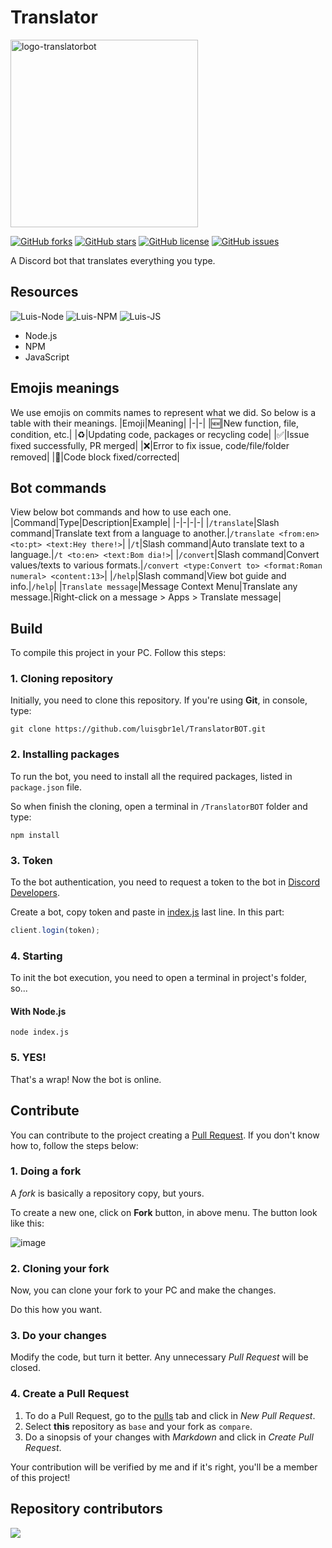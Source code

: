 # Translator

   <img src="https://cdn.discordapp.com/avatars/745021822361141278/38e8f05ef2b04dd2540de0d90be7c034.png?size=2048" alt="logo-translatorbot" border="0" width="300px" height="300px">


[![GitHub forks](https://img.shields.io/github/forks/luisgbr1el/translatorbot?style=for-the-badge)](https://github.com/luisgbr1el/brtwitchtracker-website/network)
[![GitHub stars](https://img.shields.io/github/stars/luisgbr1el/translatorbot?style=for-the-badge)](https://github.com/luisgbr1el/brtwitchtracker-website/stargazers)
[![GitHub license](https://img.shields.io/github/license/luisgbr1el/translatorbot?style=for-the-badge)](https://github.com/luisgbr1el/brtwitchtracker-website/blob/main/LICENSE)
[![GitHub issues](https://img.shields.io/github/issues/luisgbr1el/translatorbot?style=for-the-badge)](https://github.com/luisgbr1el/brtwitchtracker-website/issues)

A Discord bot that translates everything you type.

## Resources
<img  alt="Luis-Node" src="https://img.shields.io/badge/Node.js-black?style=for-the-badge&logo=node.js&logoColor=white"> <img  alt="Luis-NPM" src="https://img.shields.io/badge/NPM-black?style=for-the-badge&logo=npm&logoColor=white"> <img  alt="Luis-JS" src="https://img.shields.io/badge/JavaScript-black?style=for-the-badge&logo=javascript&logoColor=white">

- Node.js 
- NPM
- JavaScript

## Emojis meanings
We use emojis on commits names to represent what we did. So below is a table with their meanings.
|Emoji|Meaning|
|-|-|
|🆕|New function, file, condition, etc.|
|♻|Updating code, packages or recycling code|
|✅|Issue fixed successfully, PR merged|
|❌|Error to fix issue, code/file/folder removed|
|🔧|Code block fixed/corrected|

## Bot commands
View below bot commands and how to use each one.
|Command|Type|Description|Example|
|-|-|-|-|
|`/translate`|Slash command|Translate text from a language to another.|`/translate <from:en> <to:pt> <text:Hey there!>`|
|`/t`|Slash command|Auto translate text to a language.|`/t <to:en> <text:Bom dia!>`|
|`/convert`|Slash command|Convert values/texts to various formats.|`/convert <type:Convert to> <format:Roman numeral> <content:13>`|
|`/help`|Slash command|View bot guide and info.|`/help`|
|`Translate message`|Message Context Menu|Translate any message.|Right-click on a message > Apps > Translate message|

## Build
To compile this project in your PC. Follow this steps:

### 1. Cloning repository
Initially, you need to clone this repository. If you're using **Git**, in console, type:
```git
git clone https://github.com/luisgbr1el/TranslatorBOT.git
```

### 2. Installing packages
To run the bot, you need to install all the required packages, listed in `package.json` file.


So when finish the cloning, open a terminal in `/TranslatorBOT` folder and type:
```node
npm install
```

### 3. Token
To the bot authentication, you need to request a token to the bot in [Discord Developers](https://discord.com/developers/applications).

Create a bot, copy token and paste in [index.js](https://github.com/luisgbr1el/TranslatorBOT/blob/main/index.js) last line. In this part:
```js
client.login(token);
```

### 4. Starting
To init the bot execution, you need to open a terminal in project's folder, so...

#### With Node.js
```node
node index.js
```


### 5. YES!
That's a wrap! Now the bot is online.

## Contribute
You can contribute to the project creating a [Pull Request](https://github.com/luisgbr1el/TranslatorBOT/pulls). If you don't know how to, follow the steps below:

### 1. Doing a fork
A *fork* is basically a repository copy, but yours.

To create a new one, click on **Fork** button, in above menu. The button look like this:

![image](https://user-images.githubusercontent.com/62726888/155862651-8be8c9c2-437a-4551-a956-ee726c683272.png)

### 2. Cloning your fork
Now, you can clone your fork to your PC and make the changes.

Do this how you want.

### 3. Do your changes

Modify the code, but turn it better. Any unnecessary *Pull Request* will be closed.

### 4. Create a Pull Request
1. To do a Pull Request, go to the [pulls](https://github.com/luisgbr1el/TranslatorBOT/pulls) tab and click in *New Pull Request*.
2. Select **this** repository as `base` and your fork as `compare`.
3. Do a sinopsis of your changes with *Markdown* and click in *Create Pull Request*.

Your contribution will be verified by me and if it's right, you'll be a member of this project!

## Repository contributors
<a href = "https://github.com/luisgbr1el/TranslatorBOT/graphs/contributors">
  <img src = "https://contrib.rocks/image?repo=luisgbr1el/TranslatorBOT"/>
</a>
